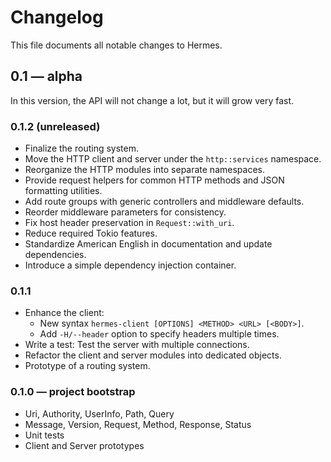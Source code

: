 # Changelog

This file documents all notable changes to Hermes.

## 0.1 — alpha

In this version, the API will not change a lot, but it will grow very fast.

### 0.1.2 (unreleased)

* Finalize the routing system.
* Move the HTTP client and server under the `http::services` namespace.
* Reorganize the HTTP modules into separate namespaces.
* Provide request helpers for common HTTP methods and JSON formatting utilities.
* Add route groups with generic controllers and middleware defaults.
* Reorder middleware parameters for consistency.
* Fix host header preservation in `Request::with_uri`.
* Reduce required Tokio features.
* Standardize American English in documentation and update dependencies.
* Introduce a simple dependency injection container.

### 0.1.1

* Enhance the client:
  - New syntax `hermes-client [OPTIONS] <METHOD> <URL> [<BODY>]`.
  - Add `-H/--header` option to specify headers multiple times.
* Write a test: Test the server with multiple connections.
* Refactor the client and server modules into dedicated objects.
* Prototype of a routing system.


### 0.1.0 — project bootstrap

* Uri, Authority, UserInfo, Path, Query
* Message, Version, Request, Method, Response, Status
* Unit tests
* Client and Server prototypes
